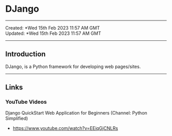 # DJango

-----

Created: *Wed 15th Feb 2023 11:57 AM GMT  
Updated: *Wed 15th Feb 2023 11:57 AM GMT

-----

## Introduction

DJango, is a Python framework for developing web pages/sites.

-----

## Links

### YouTube Videos

Django QuickStart Web Application for Beginners (Channel: Python Simplified)  
- https://www.youtube.com/watch?v=EEiqGjCNLRs  

